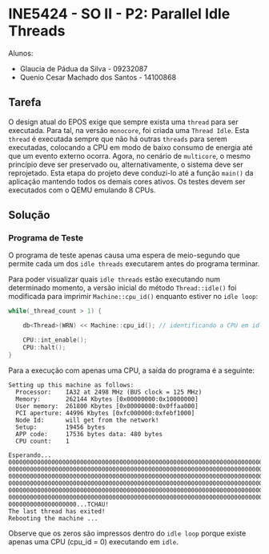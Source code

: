 # INE5424 - SO II - P2: Parallel Idle Threads

Alunos:
- Glaucia de Pádua da Silva - 09232087
- Quenio Cesar Machado dos Santos - 14100868

## Tarefa

O design atual do EPOS exige que sempre exista uma `thread` para ser executada. Para tal, na versão `monocore`, foi criada uma `Thread Idle`. Esta `thread` é executada sempre que não há outras `threads` para serem executadas, colocando a CPU em modo de baixo consumo de energia até que um evento externo ocorra. Agora, no cenário de `multicore`, o mesmo princípio deve ser preservado ou, alternativamente, o sistema deve ser reprojetado. Esta etapa do projeto deve conduzi-lo até a função `main()` da aplicação mantendo todos os demais cores ativos. Os testes devem ser executados com o QEMU emulando 8 CPUs.

## Solução

### Programa de Teste

O programa de teste apenas causa uma espera de meio-segundo que permite cada um dos `idle threads` executarem antes do programa terminar.

Para poder visualizar quais `idle threads` estão executando num determinado momento, a versão inicial do método `Thread::idle()` foi modificada para imprimir `Machine::cpu_id()` enquanto estiver no `idle loop`:

```cpp
while(_thread_count > 1) {

    db<Thread>(WRN) << Machine::cpu_id(); // identificando a CPU em idle.

    CPU::int_enable();
    CPU::halt();
}
```

Para a execução com apenas uma CPU, a saída do programa é a seguinte:

```
Setting up this machine as follows:
  Processor:    IA32 at 2498 MHz (BUS clock = 125 MHz)
  Memory:       262144 Kbytes [0x00000000:0x10000000]
  User memory:  261800 Kbytes [0x00000000:0x0ffaa000]
  PCI aperture: 44996 Kbytes [0xfc000000:0xfebf1000]
  Node Id:      will get from the network!
  Setup:        19456 bytes
  APP code:     17536 bytes	data: 480 bytes
  CPU count:    1

Esperando...
00000000000000000000000000000000000000000000000000000000000000000000000000000000
00000000000000000000000000000000000000000000000000000000000000000000000000000000
00000000000000000000000000000000000000000000000000000000000000000000000000000000
00000000000000000000000000000000000000000000000000000000000000000000000000000000
00000000000000000000000000000000000000000000000000000000000000000000000000000000
00000000000000000000000000000000000000000000000000000000000000000000000000000000
0000000000000000000...TCHAU!
The last thread has exited!
Rebooting the machine ...
```

Observe que os zeros são impressos dentro do `idle loop` porque existe apenas uma CPU (cpu_id = 0) executando em `idle`.
